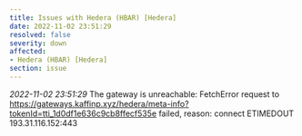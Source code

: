 ```yaml
---
title: Issues with Hedera (HBAR) [Hedera]
date: 2022-11-02 23:51:29
resolved: false
severity: down
affected:
- Hedera (HBAR) [Hedera]
section: issue
---
```


*2022-11-02 23:51:29* The gateway is unreachable: FetchError request to https://gateways.kaffinp.xyz/hedera/meta-info?tokenId=tti_1d0df1e636c9cb8ffecf535e failed, reason: connect ETIMEDOUT 193.31.116.152:443